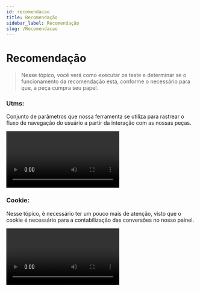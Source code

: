 ```yaml
---
id: recomendacao
title: Recomendação
sidebar_label: Recomendação
slug: /Recomendacao
---
```


# Recomendação

> Nesse tópico, você verá como executar os teste e determinar se o funcionamento da recomendação está, conforme o necessário para que, a peça cumpra seu papel. 

### Utms:
Conjunto de parâmetros que nossa ferramenta se utiliza para rastrear o fluxo de navegação do usuário a partir da  interação com as nossas peças.

<video
 class="col col--12" controls>
  <source src="https://mizzzael.github.io/shopconvert-doc-teste/videos/video-12.webm" />
  Your browser does not support HTML video.
</video>

### Cookie:
Nesse tópico, é necessário ter um pouco mais de atenção, visto que o cookie é necessário para a contabilização das conversões no nosso painel.

<video
 class="col col--12" controls>
  <source src="https://mizzzael.github.io/shopconvert-doc-teste/videos/video-13.webm" />
  Your browser does not support HTML video.
</video>

